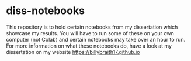 # diss-notebooks
This repository is to hold certain notebooks from my dissertation which showcase my results. You will have to run some of these on your own computer (not Colab) and certain notebooks may take over an hour to run. For more information on what these notebooks do, have a look at my dissertation on my website https://billybraith17.github.io

